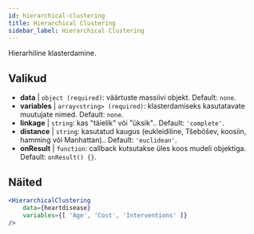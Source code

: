 ```yaml
---
id: hierarchical-clustering
title: Hierarchical Clustering
sidebar_label: Hierarchical Clustering
---
```


Hierarhiline klasterdamine.

## Valikud

* __data__ | `object (required)`: väärtuste massiivi objekt. Default: `none`.
* __variables__ | `array<string> (required)`: klasterdamiseks kasutatavate muutujate nimed. Default: `none`.
* __linkage__ | `string`: kas "täielik" või "üksik".. Default: `'complete'`.
* __distance__ | `string`: kasutatud kaugus (eukleidiline, Tšebõšev, koosiin, hamming või Manhattan).. Default: `'euclidean'`.
* __onResult__ | `function`: callback kutsutakse üles koos mudeli objektiga. Default: `onResult() {}`.


## Näited

```jsx live
<HierarchicalClustering 
    data={heartdisease} 
    variables={[ 'Age', 'Cost', 'Interventions' ]}
/>
```

